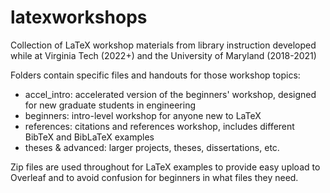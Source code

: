# latexworkshops
Collection of LaTeX workshop materials from library instruction developed while at Virginia Tech (2022+) and the University of Maryland (2018-2021)

Folders contain specific files and handouts for those workshop topics:
- accel_intro: accelerated version of the beginners' workshop, designed for new graduate students in engineering
- beginners: intro-level workshop for anyone new to LaTeX
- references: citations and references workshop, includes different BibTeX and BibLaTeX examples
- theses & advanced: larger projects, theses, dissertations, etc.

Zip files are used throughout for LaTeX examples to provide easy upload to Overleaf and to avoid 
confusion for beginners in what files they need.
